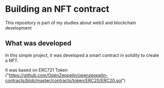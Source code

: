 # Building an NFT contract
This repository is part of my studies about web3 and blockchain development

## What was developed
In this simple project, it was developed a smart contract in solidity to create a NFT.

It was based on ERC721 Token ("https://github.com/OpenZeppelin/openzeppelin-contracts/blob/master/contracts/token/ERC20/ERC20.sol")
